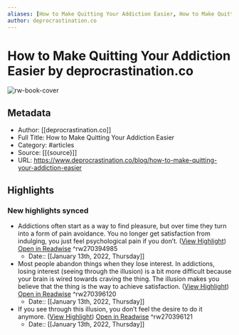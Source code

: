 ```yaml
---
aliases: [How to Make Quitting Your Addiction Easier, How to Make Quitting Your Addiction Easier]
author: deprocrastination.co
---
```

# How to Make Quitting Your Addiction Easier by deprocrastination.co

![rw-book-cover](https://readwise-assets.s3.amazonaws.com/static/images/article0.00998d930354.png)

## Metadata
- Author: [[deprocrastination.co]]
- Full Title: How to Make Quitting Your Addiction Easier
- Category: #articles
- Source: [[{source}]]
- URL: https://www.deprocrastination.co/blog/how-to-make-quitting-your-addiction-easier

## Highlights
### New highlights synced
- Addictions often start as a way to find pleasure, but over time they turn into a form of pain avoidance. You no longer get satisfaction from indulging, you just feel psychological pain if you don’t. ([View Highlight](https://read.readwise.io/read/01fs8qnp9g294txx1nc4a8sw82)) [Open in Readwise](https://readwise.io/open/270394985) ^rw270394985
    - Date:: [[January 13th, 2022, Thursday]]
- Most people abandon things when they lose interest. In addictions, losing interest (seeing through the illusion) is a bit more difficult because your brain is wired towards craving the thing. The illusion makes you believe that the thing is the way to achieve satisfaction. ([View Highlight](https://read.readwise.io/read/01fs8r5bg3kfyfzh0mvvryea3d)) [Open in Readwise](https://readwise.io/open/270396120) ^rw270396120
    - Date:: [[January 13th, 2022, Thursday]]
- If you see through this illusion, you don’t feel the desire to do it anymore. ([View Highlight](https://read.readwise.io/read/01fs8r5hs28nt5xdjqhkwd7fh4)) [Open in Readwise](https://readwise.io/open/270396121) ^rw270396121
    - Date:: [[January 13th, 2022, Thursday]]
